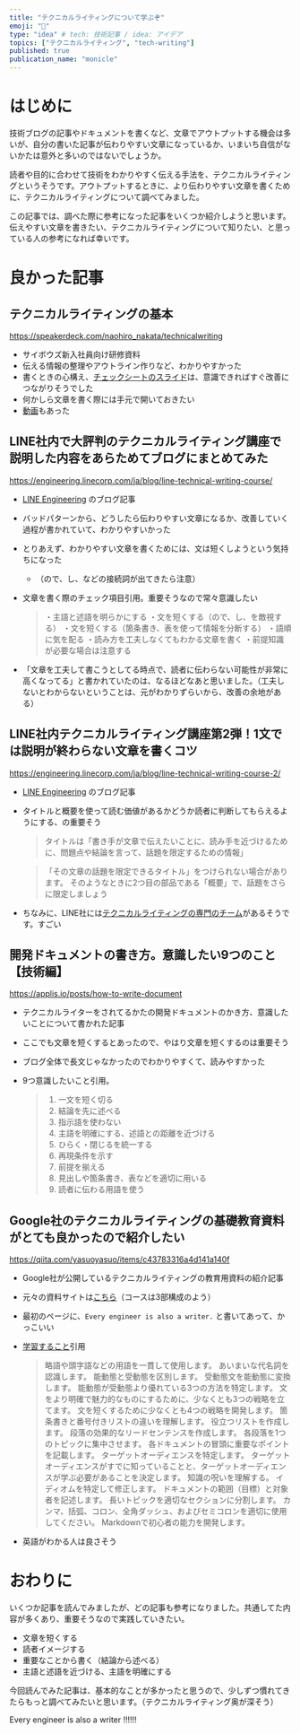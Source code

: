 ```yaml
---
title: "テクニカルライティングについて学ぶぞ"
emoji: "📝"
type: "idea" # tech: 技術記事 / idea: アイデア
topics: ["テクニカルライティング", "tech-writing"]
published: true
publication_name: "monicle"
---
```


# はじめに

技術ブログの記事やドキュメントを書くなど、文章でアウトプットする機会は多いが、自分の書いた記事が伝わりやすい文章になっているか、いまいち自信がないかたは意外と多いのではないでしょうか。

読者や目的に合わせて技術をわかりやすく伝える手法を、テクニカルライティングというそうです。アウトプットするときに、より伝わりやすい文章を書くために、テクニカルライティングについて調べてみました。

この記事では、調べた際に参考になった記事をいくつか紹介しようと思います。伝えやすい文章を書きたい、テクニカルライティングについて知りたい、と思っている人の参考になれば幸いです。


# 良かった記事

## テクニカルライティングの基本

https://speakerdeck.com/naohiro_nakata/technicalwriting


- サイボウズ新入社員向け研修資料
- 伝える情報の整理やアウトライン作りなど、わかりやすかった
- 書くときの心構え、[チェックシートのスライド](https://speakerdeck.com/naohiro_nakata/technicalwriting?slide=49)は、意識できればすぐ改善につながりそうでした
- 何かしら文章を書く際には手元で開いておきたい
- [動画](https://youtu.be/HlJtCNo1rTQ)もあった

## LINE社内で大評判のテクニカルライティング講座で説明した内容をあらためてブログにまとめてみた

https://engineering.linecorp.com/ja/blog/line-technical-writing-course/


- [LINE Engineering](https://engineering.linecorp.com/ja) のブログ記事
- バッドパターンから、どうしたら伝わりやすい文章になるか、改善していく過程が書かれていて、わかりやすいかった
- とりあえず、わかりやすい文章を書くためには、文は短くしようという気持ちになった
    - （ので、し、などの接続詞が出てきたら注意）
- 文章を書く際のチェック項目引用。重要そうなので常々意識したい

    > ・主語と述語を明らかにする
    > ・文を短くする（ので、し、を敵視する）
    > ・文を短くする（箇条書き、表を使って情報を分断する）
    > ・語順に気を配る
    > ・読み方を工夫しなくてもわかる文章を書く
    > ・前提知識が必要な場合は注意する

- 「文章を工夫して書こうとしてる時点で、読者に伝わらない可能性が非常に高くなってる」と書かれていたのは、なるほどなあと思いました。（工夫しないとわからないということは、元がわかりずらいから、改善の余地がある）

## LINE社内テクニカルライティング講座第2弾！1文では説明が終わらない文章を書くコツ

https://engineering.linecorp.com/ja/blog/line-technical-writing-course-2/


- [LINE Engineering](https://engineering.linecorp.com/ja) のブログ記事
- タイトルと概要を使って読む価値があるかどうか読者に判断してもらえるようにする、の重要そう

    > タイトルは「書き手が文章で伝えたいことに、読み手を近づけるために、問題点や結論を言って、話題を限定するための情報」

    > 「その文章の話題を限定できるタイトル」をつけられない場合があります。
    > そのようなときに2つ目の部品である「概要」で、話題をさらに限定しましょう



- ちなみに、LINE社には[テクニカルライティングの専門のチーム](https://engineering.linecorp.com/ja/blog/line-technical-writing/)があるそうです。すごい


## 開発ドキュメントの書き方。意識したい9つのこと【技術編】

https://applis.io/posts/how-to-write-document

- テクニカルライターをされてるかたの開発ドキュメントのかき方、意識したいことについて書かれた記事
- ここでも文章を短くするとあったので、やはり文章を短くするのは重要そう
- ブログ全体で長文じゃなかったのでわかりやすくて、読みやすかった
- 9つ意識したいこと引用。

    > 1. 一文を短く切る
    > 2. 結論を先に述べる
    > 3. 指示語を使わない
    > 4. 主語を明確にする、述語との距離を近づける
    > 5. ひらく・閉じるを統一する
    > 6. 再現条件を示す
    > 7. 前提を揃える
    > 8. 見出しや箇条書き、表などを適切に用いる
    > 9. 読者に伝わる用語を使う

## Google社のテクニカルライティングの基礎教育資料がとても良かったので紹介したい

https://qiita.com/yasuoyasuo/items/c43783316a4d141a140f


- Google社が公開しているテクニカルライティングの教育用資料の紹介記事
- 元々の資料サイトは[こちら](https://developers.google.com/tech-writing)（コースは3部構成のよう）

- 最初のページに、`Every engineer is also a writer.` と書いてあって、かっこいい
- [学習すること](https://developers.google.com/tech-writing/one)引用

    > 略語や頭字語などの用語を一貫して使用します。
    > あいまいな代名詞を認識します。
    > 能動態と受動態を区別します。
    > 受動態文を能動態に変換します。
    > 能動態が受動態より優れている3つの方法を特定します。
    > 文をより明確で魅力的なものにするために、少なくとも3つの戦略を立てます。
    > 文を短くするために少なくとも4つの戦略を開発します。
    > 箇条書きと番号付きリストの違いを理解します。
    > 役立つリストを作成します。
    > 段落の効果的なリードセンテンスを作成します。
    > 各段落を1つのトピックに集中させます。
    > 各ドキュメントの冒頭に重要なポイントを記載します。
    > ターゲットオーディエンスを特定します。
    > ターゲットオーディエンスがすでに知っていることと、ターゲットオーディエンスが学ぶ必要があることを決定します。
    > 知識の呪いを理解する。
    > イディオムを特定して修正します。
    > ドキュメントの範囲（目標）と対象者を記述します。
    > 長いトピックを適切なセクションに分割します。
    > カンマ、括弧、コロン、全角ダッシュ、およびセミコロンを適切に使用してください。
    > Markdownで初心者の能力を開発します。

- 英語がわかる人は良さそう

# おわりに

いくつか記事を読んでみましたが、どの記事も参考になりました。共通してた内容が多くあり、重要そうなので実践していきたい。

- 文章を短くする
- 読者イメージする
- 重要なことから書く（結論から述べる）
- 主語と述語を近づける、主語を明確にする

今回読んでみた記事は、基本的なことが多かったと思うので、少しずつ慣れてきたらもっと調べてみたいと思います。（テクニカルライティング奥が深そう）

Every engineer is also a writer !!!!!!